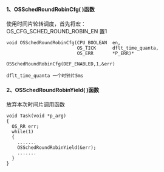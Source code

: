 #### 1、OSSchedRoundRobinCfg( )函数

  使用时间片轮转调度，首先将宏：     
  OS_CFG_SCHED_ROUND_ROBIN_EN 置1   

    void OSSchedRoundRobinCfg(CPU_BOOLEAN  en,
                              OS_TICK      dflt_time_quanta,
                              OS_ERR       *P_ERR)*

    OSSchedRoundRobinCfg(DEF_ENABLED,1,&err)

    dflt_time_quanta 一个时钟片5ms

#### 2、OSSchedRoundRobinYield( )函数

  放弃本次时间片调用函数

    void Task(void *p_arg)
    {
      OS_RR err;
      while(1)
      {
        .......
        OSSchedRoundRobinYield(&err);
        .......
      }
    }
